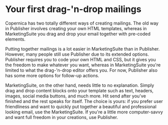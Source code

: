 # Your first drag-'n-drop mailings

Copernica has two totally different ways of creating mailings. The old way in Publisher involves
creating your own HTML templates, whereas in MarketingSuite you drag and drop your email
together with pre-coded elements.

Putting together mailings is a lot easier in MarketingSuite than in Publisher. However, many
people still use Publisher due to its extended options. Publisher requires you to code your own
HTML and CSS, but it gives you the freedom to make whatever you want, whereas in
MarketingSuite you're limited to what the drag-'n-drop editor offers you. For now, Publisher also
has some more options for follow-up actions.

MarketingSuite, on the other hand, needs little to no explanation. Simply drag and drop content
blocks onto your template such as text, headers, images, social media buttons, and much more. Hit
send after you've finished and the rest speaks for itself.
The choice is yours: if you prefer user friendliness and want to quickly put together a beautiful and
professional looking email, use the MarketingSuite. If you're a little more computer-savvy and
want full freedom in your creations, use Publisher.
